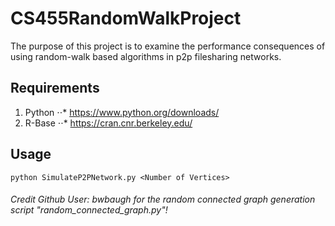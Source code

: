 # CS455RandomWalkProject

The purpose of this project is to examine the performance consequences of using random-walk based algorithms in p2p filesharing networks.

## Requirements
1. Python
⋅⋅* https://www.python.org/downloads/
2. R-Base
⋅⋅* https://cran.cnr.berkeley.edu/

## Usage
```
python SimulateP2PNetwork.py <Number of Vertices>
```

###### Credit Github User: bwbaugh for the random connected graph generation script "random_connected_graph.py"!
